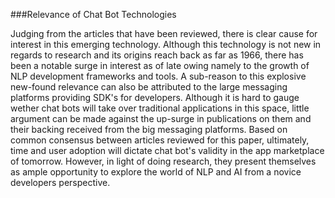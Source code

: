 ###Relevance of Chat Bot Technologies

Judging from the articles that have been reviewed, there is clear cause for interest in this emerging technology. Although this technology is not new in regards to research and its origins reach back as far as 1966, there has been a notable surge in interest as of late owing namely to the growth of NLP development frameworks and tools. A sub-reason to this explosive new-found relevance can also be attributed to the large messaging platforms providing SDK's for developers. Although it is hard to gauge wether chat bots will take over traditional applications in this space, little argument can be made against the up-surge in publications on them and their backing received from the big messaging platforms. Based on common consensus between articles reviewed for this paper, ultimately, time and user adoption will  dictate chat bot's validity in the app marketplace of tomorrow. However, in light of doing research, they present themselves as ample opportunity to explore the world of NLP and AI from a novice developers perspective. 




